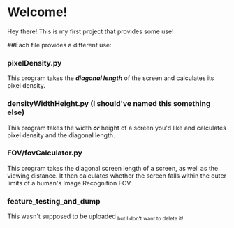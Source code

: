 # Welcome!
 
Hey there! This is my first project that provides some use!

##Each file provides a different use:

### pixelDensity.py

This program takes the **_diagonal length_** of the screen and calculates its pixel density.

### densityWidthHeight.py (I should've named this something else)

This program takes the width **_or_** height of a screen you'd like and calculates pixel density and the diagonal length.

### FOV/fovCalculator.py

This program takes the diagonal screen length of a screen, as well as the viewing distance. It then calculates whether the screen falls within the outer limits of a human's Image Recognition FOV.



### feature_testing_and_dump

This wasn't supposed to be uploaded <sub>but I don't want to delete it!</sub>
